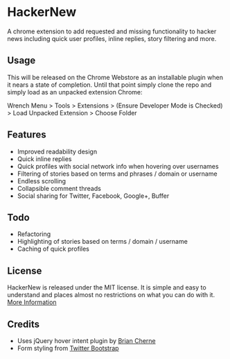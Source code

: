 # HackerNew

A chrome extension to add requested and missing functionality to hacker news including quick user profiles, inline replies, story filtering and more.


## Usage

This will be released on the Chrome Webstore as an installable plugin when it nears a state of completion. 
Until that point simply clone the repo and simply load as an unpacked extension Chrome:

Wrench Menu > Tools > Extensions > (Ensure Developer Mode is Checked) > Load Unpacked Extension > Choose Folder 


## Features

* Improved readability design
* Quick inline replies
* Quick profiles with social network info when hovering over usernames
* Filtering of stories based on terms and phrases / domain or username
* Endless scrolling
* Collapsible comment threads
* Social sharing for Twitter, Facebook, Google+, Buffer


## Todo

* Refactoring
* Highlighting of stories based on terms / domain / username
* Caching of quick profiles


## License

HackerNew is released under the MIT license. It is simple and easy to understand and places almost no restrictions on what you can do with it.
[More Information](http://en.wikipedia.org/wiki/MIT_License)


## Credits 

* Uses jQuery hover intent plugin by [Brian Cherne](http://cherne.net/brian/resources/jquery.hoverIntent.html)
* Form styling from [Twitter Bootstrap](https://github.com/twitter/bootstrap)
